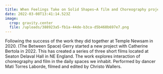 ```yaml
---
title: When Feelings Take on Solid Shapes~A film and Choreography project
date: 2022-03-08T13:41:14.523Z
image:
  crop: gravity.center
  file: /uploads/388923a5-fb1a-44de-b3ca-d5b460b697e7.png
---
```

Following the success of the work they did together at Temple Newsam in 2020. (The Between Space) Gerry started a new project with Catherine Bertola in 2022. This has created a series of three short films  located at Seaton Delaval Hall in NE England. The work explores interaction of choreography and film in the daily spaces we inhabit. Performed by dancer Mati Torres Laborde, filmed and edited by Christo Wallers.
